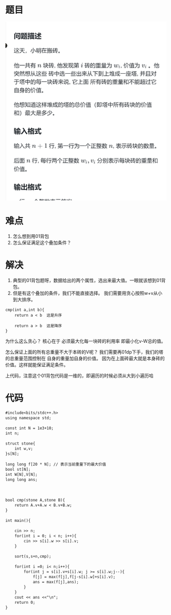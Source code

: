 # 题目
![alt text](image-1.png)

# 难点
1. 怎么想到用01背包
2. 怎么保证满足这个叠加条件？
   
# 解决
1. 典型的01背包题呀，数据给出的两个属性，选出来最大值。一眼就该想到01背包。
2. 但是有这个叠加的条件，我们不能直接选择。 我们需要用贪心按照w+v从小到大排序。
```
cmp(int a,int b){
    return a < b  这是升序
    
    return a > b  这是降序
}
```
为什么这么贪心？ 核心在于 必须最大化每一块砖的利用率 即最小化v-W总的值。

怎么保证上面的所有总重量不大于本砖的V呢？ 我们需要再01dp下手，我们的塔的总重量范围控制在 自身的重量加自身的价值。 因为在上面砖最大就是本身砖的价值。这样就能保证满足条件。

上代码，注意这个01背包代码是一维的，即遍历的时候必须从大到小遍历哈

# 代码
```
#include<bits/stdc++.h>
using namespace std;

const int N = 1e3+10;
int n;

struct stone{
    int w,v;
}s[N];

long long f[20 * N]; // 表示当前重量下的最大价值
bool st[N];
int W[N],V[N];
long long ans;



bool cmp(stone A,stone B){
    return A.v+A.w < B.v+B.w;
}

int main(){

    cin >> n;
    for(int i = 0; i < n; i++){
        cin >> s[i].w >> s[i].v;
    }

    sort(s,s+n,cmp);
	
	for(int i =0; i< n;i++){
		for(int j = s[i].v+s[i].w; j >= s[i].w;j--){
			f[j] = max(f[j],f[j-s[i].w]+s[i].v);
			ans = max(f[j],ans);
		}
	}
	cout << ans <<"\n";
    return 0;
}
```